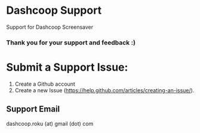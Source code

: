 # Dashcoop Support
Support for Dashcoop Screensaver

### Thank you for your support and feedback :)

# Submit a Support Issue:
1. Create a Github account
2. Create a new Issue (https://help.github.com/articles/creating-an-issue/).

## Support Email

dashcoop.roku (at) gmail (dot) com
